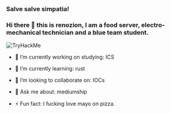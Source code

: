 ### Salve salve simpatia! 
### Hi there 👋 this is renozion, I am a food server, electro-mechanical technician  and a blue team student.


<img src="https://tryhackme-badges.s3.amazonaws.com/renozion.png" alt="TryHackMe">


- 🔭 I’m currently working on studying: ICS
- 🌱 I’m currently learning: rust
- 👯 I’m looking to collaborate on:  IOCs 

- 💬 Ask me about: mediumship
- ⚡ Fun fact: I fucking love mayo on pizza.

